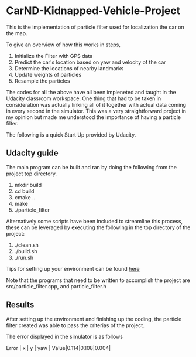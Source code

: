 # CarND-Kidnapped-Vehicle-Project

This is the implementation of particle filter used for localization the car on the map.

To give an overview of how this works in steps,

1. Initialize the Filter with GPS data
2. Predict the car's location based on yaw and velocity of the car
3. Determine the locations of nearby landmarks
4. Update weights of particles
5. Resample the particles

The codes for all the above have all been impleneted and taught in the Udacity classroom workspace.  One thing that had to be taken in consideration was actually linking all of it together with actual data coming in every second in the simulator.  This was a very straightforward project in my opinion but made me understood the importance of having a particle filter.

The following is a quick Start Up provided by Udacity.

## Udacity guide
The main program can be built and ran by doing the following from the project top directory.

1. mkdir build
2. cd build
3. cmake ..
4. make
5. ./particle_filter

Alternatively some scripts have been included to streamline this process, these can be leveraged by executing the following in the top directory of the project:

1. ./clean.sh
2. ./build.sh
3. ./run.sh

Tips for setting up your environment can be found [here](https://classroom.udacity.com/nanodegrees/nd013/parts/40f38239-66b6-46ec-ae68-03afd8a601c8/modules/0949fca6-b379-42af-a919-ee50aa304e6a/lessons/f758c44c-5e40-4e01-93b5-1a82aa4e044f/concepts/23d376c7-0195-4276-bdf0-e02f1f3c665d)

Note that the programs that need to be written to accomplish the project are src/particle_filter.cpp, and particle_filter.h

Results
---

After setting up the environment and finishing up the coding, the particle filter created was able to pass the criterias of the project.

The error displayed in the simulator is as follows

Error | x | y | yaw |
Value|0.114|0.108|0.004|